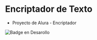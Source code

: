 # Encriptador de Texto
- Proyecto de Alura - Encriptador

 ![Badge en Desarollo](https://img.shields.io/badge/STATUS-EN%20DESAROLLO-green)